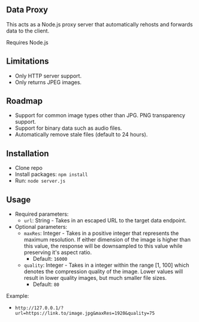 ## Data Proxy
This acts as a Node.js proxy server that automatically rehosts and forwards data to the client.

Requires Node.js

## Limitations
- Only HTTP server support.
- Only returns JPEG images.

## Roadmap
- Support for common image types other than JPG. PNG transparency support.
- Support for binary data such as audio files.
- Automatically remove stale files (default to 24 hours).

## Installation
- Clone repo
- Install packages: `npm install`
- Run: `node server.js`

## Usage
- Required parameters:
  - `url`: String - Takes in an escaped URL to the target data endpoint.
- Optional parameters:
  - `maxRes`: Integer - Takes in a positive integer that represents the maximum resolution. If either dimension of the image is higher than this value, the response will be downsampled to this value while preserving it's aspect ratio.
    - Default: `16000`
  - `quality`: Integer - Takes in a integer within the range [1, 100] which denotes the compression quality of the image. Lower values will result in lower quality images, but much smaller file sizes.
    - Default: `80`

Example:
- `http://127.0.0.1/?url=https://link.to/image.jpg&maxRes=1920&quality=75`
